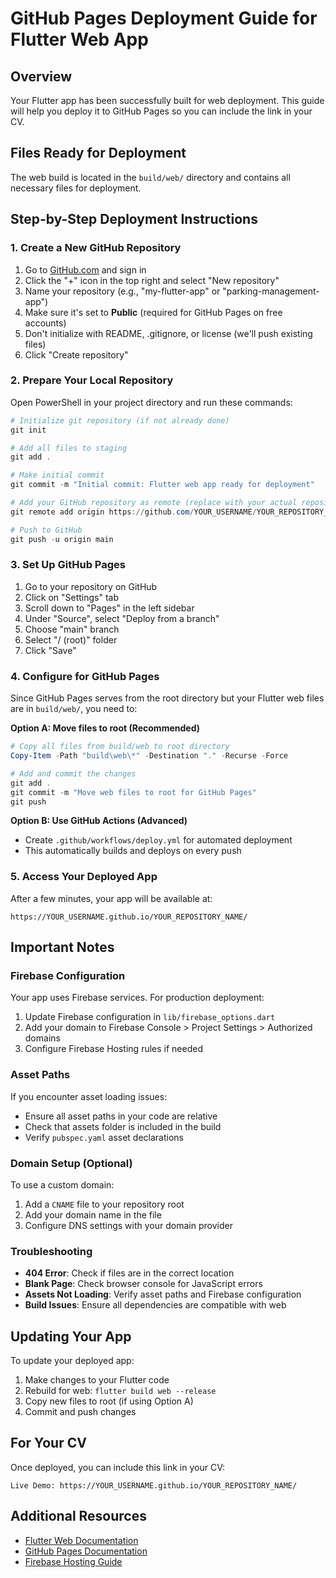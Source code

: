 # GitHub Pages Deployment Guide for Flutter Web App

## Overview
Your Flutter app has been successfully built for web deployment. This guide will help you deploy it to GitHub Pages so you can include the link in your CV.

## Files Ready for Deployment
The web build is located in the `build/web/` directory and contains all necessary files for deployment.

## Step-by-Step Deployment Instructions

### 1. Create a New GitHub Repository
1. Go to [GitHub.com](https://github.com) and sign in
2. Click the "+" icon in the top right and select "New repository"
3. Name your repository (e.g., "my-flutter-app" or "parking-management-app")
4. Make sure it's set to **Public** (required for GitHub Pages on free accounts)
5. Don't initialize with README, .gitignore, or license (we'll push existing files)
6. Click "Create repository"

### 2. Prepare Your Local Repository
Open PowerShell in your project directory and run these commands:

```powershell
# Initialize git repository (if not already done)
git init

# Add all files to staging
git add .

# Make initial commit
git commit -m "Initial commit: Flutter web app ready for deployment"

# Add your GitHub repository as remote (replace with your actual repository URL)
git remote add origin https://github.com/YOUR_USERNAME/YOUR_REPOSITORY_NAME.git

# Push to GitHub
git push -u origin main
```

### 3. Set Up GitHub Pages
1. Go to your repository on GitHub
2. Click on "Settings" tab
3. Scroll down to "Pages" in the left sidebar
4. Under "Source", select "Deploy from a branch"
5. Choose "main" branch
6. Select "/ (root)" folder
7. Click "Save"

### 4. Configure for GitHub Pages
Since GitHub Pages serves from the root directory but your Flutter web files are in `build/web/`, you need to:

**Option A: Move files to root (Recommended)**
```powershell
# Copy all files from build/web to root directory
Copy-Item -Path "build\web\*" -Destination "." -Recurse -Force

# Add and commit the changes
git add .
git commit -m "Move web files to root for GitHub Pages"
git push
```

**Option B: Use GitHub Actions (Advanced)**
- Create `.github/workflows/deploy.yml` for automated deployment
- This automatically builds and deploys on every push

### 5. Access Your Deployed App
After a few minutes, your app will be available at:
```
https://YOUR_USERNAME.github.io/YOUR_REPOSITORY_NAME/
```

## Important Notes

### Firebase Configuration
Your app uses Firebase services. For production deployment:
1. Update Firebase configuration in `lib/firebase_options.dart`
2. Add your domain to Firebase Console > Project Settings > Authorized domains
3. Configure Firebase Hosting rules if needed

### Asset Paths
If you encounter asset loading issues:
- Ensure all asset paths in your code are relative
- Check that assets folder is included in the build
- Verify `pubspec.yaml` asset declarations

### Domain Setup (Optional)
To use a custom domain:
1. Add a `CNAME` file to your repository root
2. Add your domain name in the file
3. Configure DNS settings with your domain provider

### Troubleshooting
- **404 Error**: Check if files are in the correct location
- **Blank Page**: Check browser console for JavaScript errors
- **Assets Not Loading**: Verify asset paths and Firebase configuration
- **Build Issues**: Ensure all dependencies are compatible with web

## Updating Your App
To update your deployed app:
1. Make changes to your Flutter code
2. Rebuild for web: `flutter build web --release`
3. Copy new files to root (if using Option A)
4. Commit and push changes

## For Your CV
Once deployed, you can include this link in your CV:
```
Live Demo: https://YOUR_USERNAME.github.io/YOUR_REPOSITORY_NAME/
```

## Additional Resources
- [Flutter Web Documentation](https://docs.flutter.dev/platform-integration/web)
- [GitHub Pages Documentation](https://docs.github.com/en/pages)
- [Firebase Hosting Guide](https://firebase.google.com/docs/hosting)